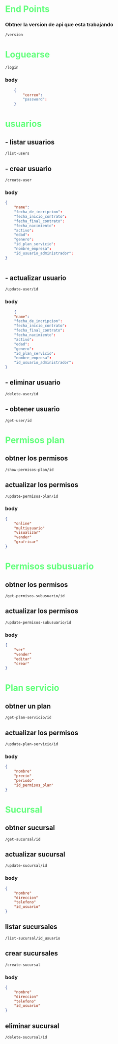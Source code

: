 # End Points

<style>
h1 {
  color: #62ff7b;
}
</style>


### Obtner la version de api que esta trabajando
``/version``

# Loguearse
``/login``
  
### body
```json
    {
        "correo":
        "password":
    }
```
  
# usuarios

## - listar usuarios
``/list-users``

## - crear usuario
``/create-user``
### body
```json
{
    "name":
    "fecha_de_incripcion":
    "fecha_inicio_contrato": 
    "fecha_final_contrato":
    "fecha_nacimiento": 
    "activo":
    "edad": 
    "genero":
    "id_plan_servicio": 
    "nombre_empresa":
    "id_usuario_administrador": 
}
    
```
## - actualizar usuario

``/update-user/id``
### body
```json
    {
    "name":
    "fecha_de_incripcion":
    "fecha_inicio_contrato":
    "fecha_final_contrato":
    "fecha_nacimiento":
    "activo":
    "edad":
    "genero":
    "id_plan_servicio":
    "nombre_empresa":
    "id_usuario_administrador":
}

```
## - eliminar usuario
``/delete-user/id``

## - obtener usuario
``/get-user/id``

# Permisos plan

## obtner los permisos
``/show-permisos-plan/id``

## actualizar los permisos
``/update-permisos-plan/id``
### body
```json
{
    "online"
    "multiusuario"
    "visualizar"
    "vender"
    "grafricar"
}

```

# Permisos subusuario
## obtner los permisos
``/get-permisos-subusuario/id``

## actualizar los permisos
``/update-permisos-subusuario/id``
### body
```json
{
    "ver"
    "vender"
    "editar"
    "crear"
}
```

# Plan servicio
## obtner un plan
``/get-plan-servicio/id``

## actualizar los permisos
``/update-plan-servicio/id``
### body
```json
{
    "nombre"
    "precio"
    "periodo"
    "id_permisos_plan"
}
```

# Sucursal
## obtner sucursal
``/get-sucursal/id``


## actualizar sucursal
``/update-sucursal/id``
### body
```json
{
    "nombre"
    "direccion"
    "telefono"
    "id_usuario"
}
```

## listar sucursales
``/list-sucursal/id_usuario``


## crear sucursales
``/create-sucursal``
### body
```json
{
    "nombre"
    "direccion"
    "telefono"
    "id_usuario"
}
```

## eliminar sucursal
``/delete-sucursal/id``





